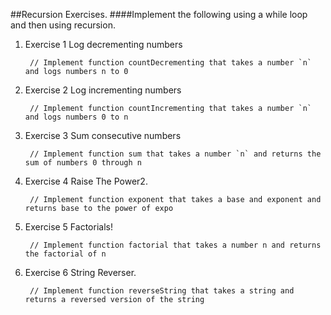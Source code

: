 ##Recursion Exercises.
####Implement the following using a while loop and then using recursion.

1. Exercise 1 Log decrementing numbers
		
		// Implement function countDecrementing that takes a number `n` and logs numbers n to 0
 
 
1. Exercise 2 Log incrementing numbers

		// Implement function countIncrementing that takes a number `n` and logs numbers 0 to n
  

 
 
1. Exercise 3 Sum consecutive numbers

		// Implement function sum that takes a number `n` and returns the sum of numbers 0 through n
 
 
1. Exercise 4 Raise The Power2. 
		
		// Implement function exponent that takes a base and exponent and returns base to the power of expo 
  
 
1. Exercise 5 Factorials!

		// Implement function factorial that takes a number n and returns the factorial of n
  
 
 
1. Exercise 6 String Reverser. 

		// Implement function reverseString that takes a string and returns a reversed version of the string
  
 
 
